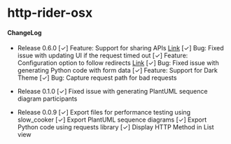 # http-rider-osx


#### ChangeLog

* Release 0.6.0
[✓] Feature: Support for sharing APIs [Link](https://www.httprider.com/docs/how-tos/050_sharing_api_exchange/)
[✓] Bug: Fixed issue with updating UI if the request timed out
[✓] Feature: Configuration option to follow redirects [Link](https://www.httprider.com/docs/getting-started/configuration/#requests)
[✓] Bug: Fixed issue with generating Python code with form data
[✓] Feature: Support for Dark Theme
[✓] Bug: Capture request path for bad requests

* Release 0.1.0
[✓] Fixed issue with generating PlantUML sequence diagram participants

* Release 0.0.9
[✓] Export files for performance testing using slow_cooker
[✓] Export PlantUML sequence diagrams
[✓] Export Python code using requests library
[✓] Display HTTP Method in List view